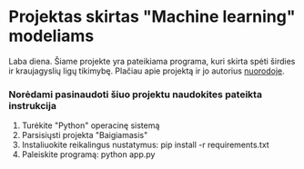 # Projektas skirtas "Machine learning" modeliams
Laba diena. 
Šiame projekte yra pateikiama programa, kuri skirta spėti širdies ir kraujagyslių ligų tikimybę. Plačiau apie projektą ir jo autorius [nuorodoje](https://archive.ics.uci.edu/ml/datasets/Heart+Disease).

### Norėdami pasinaudoti šiuo projektu naudokites pateikta instrukcija

1. Turėkite "Python" operacinę sistemą
2. Parsisiųsti projekta "Baigiamasis"
3. Instaliuokite reikalingus nustatymus: pip install -r requirements.txt
4. Paleiskite programą: python app.py

